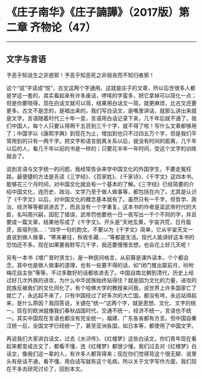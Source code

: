 # 《庄子南华》《庄子諵譁》（2017版）第二章 齐物论（47）

------

## 文字与言语

予恶乎知说生之非惑邪！予恶乎知恶死之非弱丧而不知归者邪！

这个“说”字读成“悦”，古文这两个字通用。这就是庄子的文章，所以后世很多人都是学这一套的，其实看起来有许多废话，啰嗦的字蛮多，把它拿掉可以简化一点；但是你要晓得，现在白话文就可以简，结果用白话文一简，就更麻烦，比古文还要更多。古文不是念的，是唱出来的。我们写白话文，是嘴里讲话，就那么讲出来就是文字。言语随着时代三十年一变，言语用白话记录下来，几千年后就不通了。我们中国人，每个人只要认得两千五百到三千个字，就不得了啦！写什么文章都够用了；中国字以《康熙字典》到现在为止，增加到也只不过四五万个字，但是我们平常用到的只有一两千字。把文字和语言脱离关系以后，就没有时间的距离，几千年以后的人，看几千年以前的书是一样的；只要花半年一年时间，受这个文字的训练就会了。

说到言语与文字统一的问题，我经常告诉来学中国文化的外国学生，不要走冤枉路，最便捷的方法是先读《三字经》、《百家姓》、《千家诗》、《千字文》这四本书。能够花三个月时间，对中国文化就会有一个基本的了解。《三字经》已经简要的介绍中国文化，连历史、政治、文学乃至于做人做事等，都包括在内了。尤其是认识了《千字文》以后，对中国文化的概念基本就有了。虽然只有一千字，但哲学、政治、经济等等都说进去了，而且没有一个字重复。这本书的作者是梁武帝时代的大臣，名叫周兴嗣，因犯了错误，武帝罚他要他一日一夜写出一千个不同的字，并且要成一篇文章，结果他写成了《千字文》。开头是“天地玄黄，宇宙洪荒，日月盈昃，辰宿列张…：”四字一句的韵文。不要以为《千字文》简单，它从宇宙天文一直说到做人做事，“寒来暑往，秋收冬藏……”等都是生活。现代人能讲好这本书的恐怕还不多。现在如果要我默写几千字，我还要慢慢去想，也会花上好几天呢！

另有一本书《增广昔时贤文》，是一种民间格言，从前算是课外读本，个个都会念，其中也是做人做事的道理，也有一些要不得的话，如“闭门推出窗前月，吩咐梅花自主张”等等，不过多数好的话都收进去了。中国自南北朝到清代，历史上经过好几次外族的进攻，为什么中华民族始终站得住？就是因为文化的力量，进攻的民族反被我们的文化同化了。有个哈佛大学的教授来问我，说世界上许多国家亡了就亡了，永远起不来了，只有中国经过了好多次的大亡国，都没有垮，永远站得起来，是什么原因？我回答说，关键在“统一”这两个字，就是思想、文化、文字的统一。现在的欧洲就像我们春秋战国时代，交通不统一，经济不统一，言语也不统一。其实中国现在言语也都没有完全统一，福建、广东各省都有方言。但中国自秦汉统一后，全国文字已经统一了，甚至亚洲各国，如日本等，都使用了中国文字。

再说我们大家讲白话文，过去《水浒传》、《红楼梦》这些白话文，你们青年现在看起来都变成古文了，都看不懂，连《红楼梦》都很少懂。我们过去对《红楼梦》白话文，像我们这一辈的人，有许多人都背得来；现在你们觉得背这个很无聊、说里头有些话不通，看不懂，用白话写就有这个毛病。所以关于文字写作方面，我们现在不多去研究讨论了，回到本文。